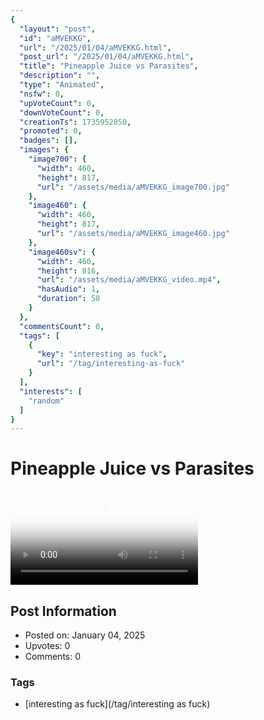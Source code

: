 ```yaml
---
{
  "layout": "post",
  "id": "aMVEKKG",
  "url": "/2025/01/04/aMVEKKG.html",
  "post_url": "/2025/01/04/aMVEKKG.html",
  "title": "Pineapple Juice vs Parasites",
  "description": "",
  "type": "Animated",
  "nsfw": 0,
  "upVoteCount": 0,
  "downVoteCount": 0,
  "creationTs": 1735952850,
  "promoted": 0,
  "badges": [],
  "images": {
    "image700": {
      "width": 460,
      "height": 817,
      "url": "/assets/media/aMVEKKG_image700.jpg"
    },
    "image460": {
      "width": 460,
      "height": 817,
      "url": "/assets/media/aMVEKKG_image460.jpg"
    },
    "image460sv": {
      "width": 460,
      "height": 816,
      "url": "/assets/media/aMVEKKG_video.mp4",
      "hasAudio": 1,
      "duration": 58
    }
  },
  "commentsCount": 0,
  "tags": [
    {
      "key": "interesting as fuck",
      "url": "/tag/interesting-as-fuck"
    }
  ],
  "interests": [
    "random"
  ]
}
---
```


# Pineapple Juice vs Parasites

<video controls playsinline loop poster="/assets/media/aMVEKKG_image460.jpg">
  <source src="/assets/media/aMVEKKG_video.mp4" type="video/mp4">
  Your browser does not support the video tag.
</video>

## Post Information

- Posted on: January 04, 2025
- Upvotes: 0
- Comments: 0

### Tags

- [interesting as fuck](/tag/interesting as fuck)
